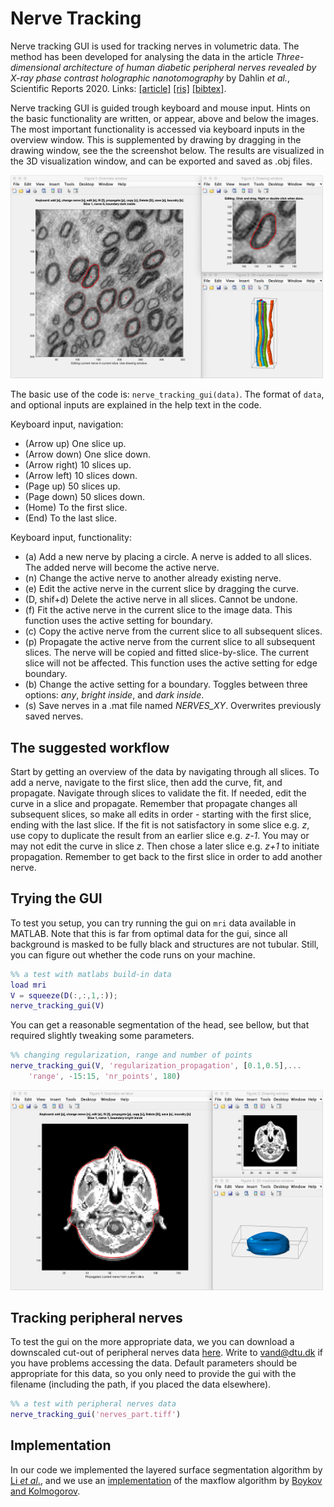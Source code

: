 # Nerve Tracking

Nerve tracking GUI is used for tracking nerves in volumetric data. The method has been developed for analysing the data in the article *Three-dimensional architecture of human diabetic peripheral nerves revealed by X-ray phase contrast holographic nanotomography* by Dahlin *et al.*, Scientific Reports 2020. Links: [[article]](https://www.nature.com/articles/s41598-020-64430-5?utm_source=other&utm_medium=other&utm_content=null&utm_campaign=JRCN_2_LW01_CN_SCIREP_article_paid_XMOL) [[ris]](https://www.nature.com/articles/s41598-020-64430-5.ris) [[bibtex]](https://scholar.googleusercontent.com/scholar.bib?q=info:gLdpJXLwGYEJ:scholar.google.com/&output=citation&scisdr=CgU9yQiGEPjtr1d8AGE:AAGBfm0AAAAAXrp5GGGe5_sSVMy_BtXRxpHqqbbQaJT4&scisig=AAGBfm0AAAAAXrp5GH5gJII_v2OOwA6XUp92zqapZFOj&scisf=4&ct=citation&cd=-1&hl=da).

Nerve tracking GUI is guided trough keyboard and mouse input. Hints on the basic functionality are written, or appear, above and below the images. The most important functionality is accessed via keyboard inputs in the overview window. This is supplemented by drawing by dragging in the drawing window, see the the screenshot below. The results are visualized in the 3D visualization window, and can be exported and saved as .obj files.

<img src="/images/peripheral_nerve_screenshot.png" width="500">

The basic use of the code is: `nerve_tracking_gui(data)`. The format of `data`, and  optional inputs are explained in the help text in the code.

Keyboard input, navigation:
  - (Arrow up) One slice up.		
  - (Arrow down) One slice down.
  - (Arrow right) 10 slices up.
  - (Arrow left) 10 slices down.
  - (Page up) 50 slices up.
  - (Page down) 50 slices down.
  - (Home) To the first slice.
  - (End) To the last slice.

 Keyboard input, functionality:
  - (a) Add a new nerve by placing a circle. A nerve is added to all slices. The added nerve will become the active nerve.
  - (n) Change the active nerve to another already existing nerve.
  - (e) Edit the active nerve in the current slice by dragging the curve.
  - (D, shif+d) Delete the active nerve in all slices. Cannot be undone.
  - (f) Fit the active nerve in the current slice to the image data. This function uses the active setting for boundary.
  - (c) Copy the active nerve from the current slice to all subsequent slices.
  - (p) Propagate the active nerve from the current slice to all subsequent slices. The nerve will be copied and fitted slice-by-slice. The current slice will not be affected. This function uses the active setting for edge boundary.
  - (b) Change the active setting for a boundary. Toggles between three options: *any*, *bright inside*, and *dark inside*.
  - (s) Save nerves in a .mat file named *NERVES_XY*. Overwrites previously saved nerves.

## The suggested workflow

Start by getting an overview of the data by navigating through all slices. To add a nerve, navigate to the first slice, then add the curve, fit, and propagate. Navigate through slices to validate the fit. If needed, edit the curve in a slice and propagate. Remember that propagate changes all subsequent slices, so make all edits in order - starting with the first slice, ending with the last slice. If the fit is not satisfactory in some slice e.g. *z*, use copy to duplicate the result from an earlier slice e.g. *z-1*. You may or may not edit the curve in slice *z*. Then chose a later slice e.g. *z+1* to initiate propagation. Remember to get back to the first slice in order to add another nerve.    

## Trying the GUI

To test you setup, you can try running the gui on `mri` data available in MATLAB. Note that this is far from optimal data for the gui, since all background is masked to be fully black and structures are not tubular. Still, you can figure out whether the code runs on your machine.

```matlab
%% a test with matlabs build-in data
load mri
V = squeeze(D(:,:,1,:));
nerve_tracking_gui(V)
```
You can get a reasonable segmentation of the head, see bellow, but that required slightly tweaking some parameters.

```matlab
%% changing regularization, range and number of points
nerve_tracking_gui(V, 'regularization_propagation', [0.1,0.5],...
    'range', -15:15, 'nr_points', 180)
```
<img src="/images/mri_screenshot.png" width="500">

## Tracking peripheral nerves

To test the gui on the more appropriate data, we you can download a downscaled cut-out of peripheral nerves data [here](https://files.dtu.dk/u/ywCf2UuAn-XZAJ_b/nerves_part.tiff?l).
Write to vand@dtu.dk if you have problems accessing the data. Default parameters should be appropriate for this data, so you only need to provide the gui with the filename (including the path, if you placed the data elsewhere).

```matlab
%% a test with peripheral nerves data
nerve_tracking_gui('nerves_part.tiff')
```

## Implementation
In our code we implemented the layered surface segmentation algorithm by [Li *et al*.](https://ieeexplore.ieee.org/stamp/stamp.jsp?arnumber=1542036&casa_token=RxkzavXcv-cAAAAA:ZxzQMjXjaoE80jZEkTCW_rZK7DA7gMgqft-Q1mUIBqLYKkV97_4gC-cd9wnWOot9OjUb28fMhBM&tag=1), and we use an [implementation](http://pub.ist.ac.at/~vnk/software.html) of the maxflow algorithm by [Boykov and Kolmogorov](https://ieeexplore.ieee.org/stamp/stamp.jsp?arnumber=1316848&casa_token=vJ9uoOMgzrAAAAAA:24j6xA6_gyTGBnrnQQEgi2ykcxUmnadXaV0yZ0RHO4qC2wU2CKr6roYQQ55cfc-2MdQvUiIdKAY).
